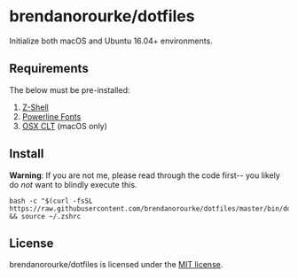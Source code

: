 # brendanorourke/dotfiles

Initialize both macOS and Ubuntu 16.04+ environments.

## Requirements
The below must be pre-installed:
1. [Z-Shell](https://github.com/robbyrussell/oh-my-zsh/wiki/Installing-ZSH)
2. [Powerline Fonts](https://github.com/powerline/fonts)
3. [OSX CLT](http://railsapps.github.io/xcode-command-line-tools.html) (macOS only)

## Install
**Warning**: If you are not me, please read through the code first-- you likely do _not_ want to blindly execute this.

```shell
bash -c "$(curl -fsSL https://raw.githubusercontent.com/brendanorourke/dotfiles/master/bin/dotflies)" && source ~/.zshrc
```

## License

brendanorourke/dotfiles is licensed under the [MIT license](LICENSE).